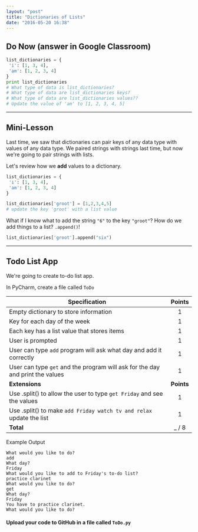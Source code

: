 ```yaml
---
layout: "post"
title: "Dictionaries of Lists"
date: "2016-05-20 16:38"
---
```


## <span class="mega-octicon octicon-clock"></span> Do Now (answer in Google Classroom)

```python
list_dictionaries = {
 'i': [1, 3, 4],
 'am': [1, 2, 3, 4]
}
print list_dictionaries
# What type of data is list_dictionaries?
# What type of data are list_dictionaries keys?
# What type of data are list_dictionaries values??
# Update the value of 'am' to [1, 2, 3, 4, 5]
```

---

## <span class="mega-octicon octicon-mortar-board"></span> Mini-Lesson

Last time, we saw that dictionaries can pair keys of any data type with values of any data type. We paired strings with strings last time, but now we're going to pair strings with lists.

Let's review how we **add** values to a dictionary.

```python
list_dictionaries = {
 'i': [1, 3, 4],
 'am': [1, 2, 3, 4]
}

list_dictionaries['groot'] = [1,2,3,4,5]
# update the key 'groot' with a list value
```

What if I know what to add the string `"6"` to the key `"groot"`? How do we add things to a list? `.append()`!

```python
list_dictionaries['groot'].append("six")
```

---

## <span class="mega-octicon octicon-tasklist"></span> Todo List App

We're going to create to-do list app.

<span class="mega-octicon octicon-file-code"></span>
In PyCharm, create a file called `ToDo`

| Specification  | Points   |
|---|:---:|
|Empty dictionary to store information   |  1 |
|Key for each day of the week   |  1 |
|Each key has a list value that stores items   |  1 |
|User is prompted  |  1 |
|User can type `add` program will ask what day and add it correctly   |  1 |
| User can type `get` and the program will ask for the day and print the values  |  1 |
|**Extensions** | **Points** |
|Use .split() to allow the user to type `get Friday` and see the values|1|
|Use .split() to make `add Friday watch tv and relax` update the list| 1 |
| **Total** | _ / 8 |

Example Output

```
What would you like to do?
add
What day?
Friday
What would you like to add to Friday's to-do list?
practice clarinet
What would you like to do?
get
What day?
Friday
You have to practice clarinet.
What would you like to do?
```

#### <span class="mega-octicon octicon-mark-github"></span> Upload your code to GitHub in a file called `ToDo.py`
